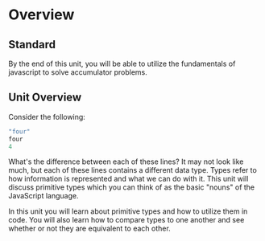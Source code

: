 # Overview

## Standard

By the end of this unit, you will be able to utilize the fundamentals of javascript to solve accumulator problems.


## Unit Overview

Consider the following:

```js
"four"
four
4
```

What's the difference between each of these lines? It may not look like much, but each of these lines contains a different data type. Types refer to how information is represented and what we can do with it. This unit will discuss primitive types which you can think of as the basic "nouns" of the JavaScript language.

In this unit you will learn about primitive types and how to utilize them in code. You will also learn how to compare types to one another and see whether or not they are equivalent to each other.
